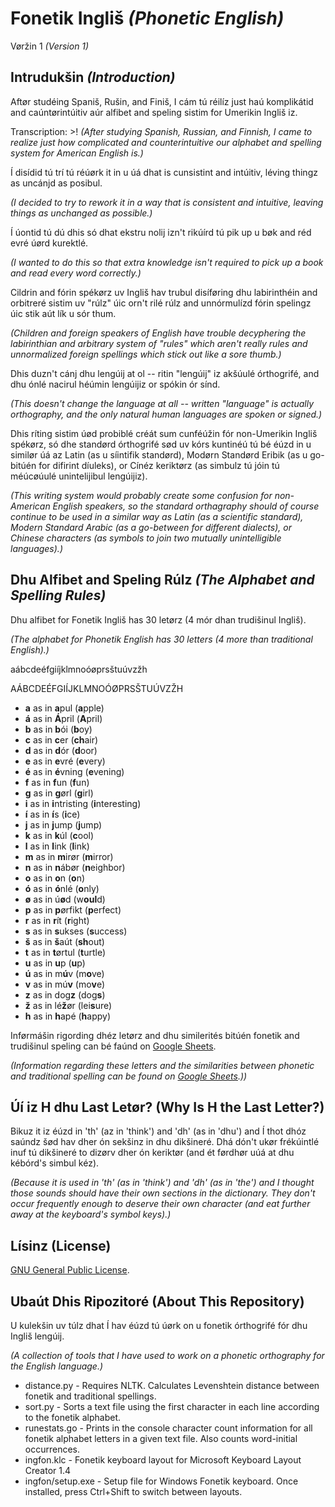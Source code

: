 # Fonetik Ingliš *(Phonetic English)*

Vøržin 1 *(Version 1)*

## Intrudukšin *(Introduction)*

Aftør studéing Spaniš, Rušin, and Finiš, I cám tú réilíz just haú komplikátid and caúntørintúitiv aúr alfibet and speling sistim for Umerikin Ingliš iz.

Transcription: >! *(After studying Spanish, Russian, and Finnish, I came to realize just how complicated and counterintuitive our alphabet and spelling system for American English is.)*

Í disídid tú trí tú réúørk it in u úá dhat is cunsistint and intúitiv, léving thingz as uncánjd as posibul.

*(I decided to try to rework it in a way that is consistent and intuitive, leaving things as unchanged as possible.)*

Í úontid tú dú dhis só dhat ekstru nolij izn't rikúírd tú pik up u bøk and réd evré úørd kurektlé.

*(I wanted to do this so that extra knowledge isn't required to pick up a book and read every word correctly.)*

Cildrin and fórin spékørz uv Ingliš hav trubul disíføring dhu labirinthéin and orbitreré sistim uv "rúlz" úic orn't rilé rúlz and unnórmulízd fórin spelingz úic stik aút lík u sór thum.

*(Children and foreign speakers of English have trouble decyphering the labirinthian and arbitrary system of "rules" which aren't really rules and unnormalized foreign spellings which stick out like a sore thumb.)*

Dhis duzn't cánj dhu lengúij at ol -- ritin "lengúij" iz akšúulé órthogrifé, and dhu ónlé nacirul héúmin lengúijiz or spókin ór sínd.

*(This doesn't change the language at all -- written "language" is actually orthography, and the only natural human languages are spoken or signed.)*

Dhis ríting sistim úød probiblé créát sum cunféúžin fór non-Umerikin Ingliš spékørz, só dhe standørd órthogrifé sød uv kórs kuntinéú tú bé éúzd in u similør úá az Latin (as u síintifik standørd), Modørn Standørd Eribik (as u go-bitúén for difirint díuleks), or Cínéz keriktørz (as simbulz tú jóin tú méúcøúulé unintelijibul lengúijiz).

*(This writing system would probably create some confusion for non-American English speakers, so the standard orthagraphy should of course continue to be used in a similar way as Latin (as a scientific standard), Modern Standard Arabic (as a go-between for different dialects), or Chinese characters (as symbols to join two mutually unintelligible languages).)*

## Dhu Alfibet and Speling Rúlz *(The Alphabet and Spelling Rules)*

Dhu alfibet for Fonetik Ingliš has 30 letørz (4 mór dhan trudišinul Ingliš).

*(The alphabet for Phonetik English has 30 letters (4 more than traditional English).)*

aábcdeéfgiíjklmnoóøprsštuúvzžh

AÁBCDEÉFGIÍJKLMNOÓØPRSŠTUÚVZŽH

* **a** as in **a**pul (**a**pple)
* **á** as in **Á**pril (**A**pril)
* **b** as in **b**ói (**b**oy)
* **c** as in **c**er (**ch**air)
* **d** as in **d**ór (**d**oor)
* **e** as in **e**vré (**e**very)
* **é** as in **é**vning (**e**vening)
* **f** as in **f**un (**f**un)
* **g** as in **g**ørl (**g**irl)
* **i** as in **i**ntristing (**i**nteresting)
* **í** as in **í**s (**i**ce)
* **j** as in **j**ump (**j**ump)
* **k** as in **k**úl (**c**ool)
* **l** as in **l**ink (**l**ink)
* **m** as in **m**irør (**m**irror)
* **n** as in **n**ábør (**n**eighbor)
* **o** as in **o**n (**o**n)
* **ó** as in **ó**nlé (**o**nly)
* **ø** as in ú**ø**d (w**oul**d)
* **p** as in **p**ørfikt (**p**erfect)
* **r** as in **r**ít (**r**ight)
* **s** as in **s**ukses (**s**uccess)
* **š** as in **š**aút (**sh**out)
* **t** as in **t**ørtul (**t**urtle)
* **u** as in **u**p (**u**p)
* **ú** as in m**ú**v (m**o**ve)
* **v** as in mú**v** (mo**v**e)
* **z** as in dog**z** (dog**s**)
* **ž** as in lé**ž**ør (lei**s**ure)
* **h** as in **h**apé (**h**appy)

Inførmášin rigording dhéz letørz and dhu similerités bitúén fonetik and trudišinul speling can bé faúnd on [Google Sheets](https://docs.google.com/spreadsheets/d/1Y-NClJDkBJsc3roRPA0Mzo04YCKjlAL8J8pJApCd7mQ/edit?usp=sharing).

*(Information regarding these letters and the similarities between phonetic and traditional spelling can be found on [Google Sheets](https://docs.google.com/spreadsheets/d/1Y-NClJDkBJsc3roRPA0Mzo04YCKjlAL8J8pJApCd7mQ/edit?usp=sharing).))*

## Úí iz H dhu Last Letør? (Why Is H the Last Letter?)

Bikuz it iz éúzd in 'th' (az in 'think') and 'dh' (as in 'dhu') and Í thot dhóz saúndz šød hav dher ón sekšinz in dhu dikšineré. Dhá dón't ukør frékúintlé inuf tú dikšineré to dizørv dher ón keriktør (and ét førdhør uúá at dhu kébórd's simbul kéz).

*(Because it is used in 'th' (as in 'think') and 'dh' (as in 'the') and I thought those sounds should have their own sections in the dictionary. They don't occur frequently enough to deserve their own character (and eat further away at the keyboard's symbol keys).)*

## Lísinz (License)

[GNU General Public License](https://www.gnu.org/licenses/gpl-3.0.en.html). 

## Ubaút Dhis Ripozitoré (About This Repository)

U kulekšin uv túlz dhat Í hav éúzd tú úørk on u fonetik órthogrifé fór dhu Ingliš lengúij.

*(A collection of tools that I have used to work on a phonetic orthography for the English language.)*

* distance.py - Requires NLTK. Calculates Levenshtein distance between fonetik and traditional spellings.
* sort.py - Sorts a text file using the first character in each line according to the fonetik alphabet.
* runestats.go - Prints in the console character count information for all fonetik alphabet letters in a given text file. Also counts word-initial occurrences.
* ingfon.klc - Fonetik keyboard layout for Microsoft Keyboard Layout Creator 1.4
* ingfon/setup.exe - Setup file for Windows Fonetik keyboard. Once installed, press Ctrl+Shift to switch between layouts.